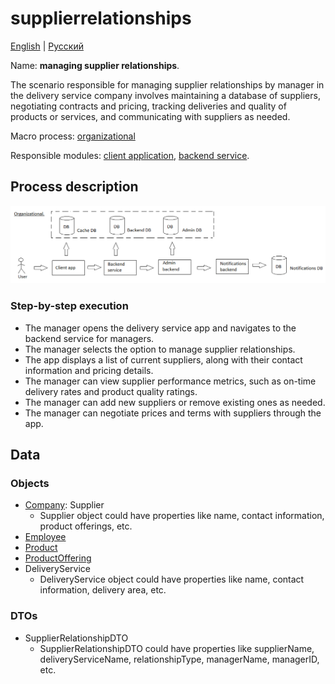 # supplierrelationships 

[English](supplierrelationships.md) | [Русский](supplierrelationships.ru.md)

Name: **managing supplier relationships**.

The scenario responsible for managing supplier relationships by manager in the delivery service company involves maintaining a database of suppliers, negotiating contracts and pricing, tracking deliveries and quality of products or services, and communicating with suppliers as needed.

Macro process: [organizational](../../macroprocesses/organizational.md)

Responsible modules: [client application](../../frontend/managerclient.md), [backend service](../../backend/managerbackend.md).

## Process description

![organizational_overall](../../img/organizational_overall.png)

### Step-by-step execution

- The manager opens the delivery service app and navigates to the backend service for managers.
- The manager selects the option to manage supplier relationships.
- The app displays a list of current suppliers, along with their contact information and pricing details.
- The manager can view supplier performance metrics, such as on-time delivery rates and product quality ratings.
- The manager can add new suppliers or remove existing ones as needed.
- The manager can negotiate prices and terms with suppliers through the app.

## Data 

### Objects

- [Company](https://github.com/alexeysp11/workflow-lib/blob/main/docs/Models/Business/Customers/Company.md): Supplier
    - Supplier object could have properties like name, contact information, product offerings, etc. 
- [Employee](https://github.com/alexeysp11/workflow-lib/blob/main/docs/Models/Business/InformationSystem/Employee.md)
- [Product](https://github.com/alexeysp11/workflow-lib/blob/main/docs/Models/Business/Products/Product.md)
- [ProductOffering](https://github.com/alexeysp11/workflow-lib/blob/main/docs/Models/Business/Products/ProductOffering.md)
- DeliveryService
    - DeliveryService object could have properties like name, contact information, delivery area, etc. 

### DTOs

- SupplierRelationshipDTO
    - SupplierRelationshipDTO could have properties like supplierName, deliveryServiceName, relationshipType, managerName, managerID, etc.
